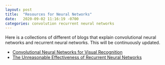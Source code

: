 ```yaml
---
layout: post
title:  "Resources for Neural Networks"
date:   2020-09-02 11:16:19 -0700
categories: convolution recurrent neural networks
---
```


Here is a collections of different of blogs that explain convolutional neural networks and recurrent neural networks. This will be continuously updated.

- [Convolutional Neural Networks for Visual Recognition](https://cs231n.github.io/convolutional-networks/)
- [The Unreasonable Effectiveness of Recurrent Neural Networks](http://karpathy.github.io/2015/05/21/rnn-effectiveness/)